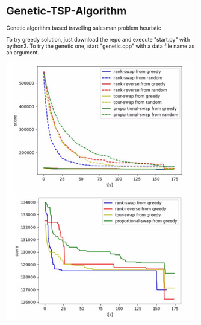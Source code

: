 # Genetic-TSP-Algorithm
Genetic algorithm based travelling salesman problem heuristic

To try greedy solution, just download the repo and execute "start.py" with python3.
To try the genetic one, start "genetic.cpp" with a data file name as an argument.

![all approaches](photos/wszystkie.png)
![best approaches](photos/lepsze.png)

